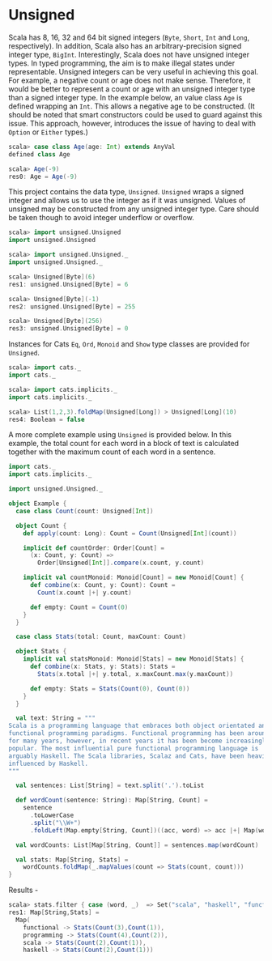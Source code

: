 # Unsigned

Scala has 8, 16, 32 and 64 bit signed integers (`Byte`, `Short`, `Int` and `Long`, respectively).
In addition, Scala also has an arbitrary-precision signed integer type, `BigInt`. Interestingly,
Scala does not have unsigned integer types. In typed programming, the aim is to make illegal
states under representable. Unsigned integers can be very useful in achieving this goal. For example,
a negative count or age does not make sense. Therefore, it would be better to represent a count or
age with an unsigned integer type than a signed integer type. In the example below, an value class
`Age` is defined wrapping an `Int`. This allows a negative age to be constructed. (It should be noted
that smart constructors could be used to guard against this issue. This approach, however, introduces
the issue of having to deal with `Option` or `Either` types.)

```scala
scala> case class Age(age: Int) extends AnyVal
defined class Age

scala> Age(-9)
res0: Age = Age(-9)
```

This project contains the data type, `Unsigned`. `Unsigned` wraps a signed integer and allows us
to use the integer as if it was unsigned. Values of unsigned may be constructed from any unsigned
integer type. Care should be taken though to avoid integer underflow or overflow.

```scala
scala> import unsigned.Unsigned
import unsigned.Unsigned

scala> import unsigned.Unsigned._
import unsigned.Unsigned._

scala> Unsigned[Byte](6)
res1: unsigned.Unsigned[Byte] = 6

scala> Unsigned[Byte](-1)
res2: unsigned.Unsigned[Byte] = 255

scala> Unsigned[Byte](256)
res3: unsigned.Unsigned[Byte] = 0
```

Instances for Cats `Eq`, `Ord`, `Monoid` and `Show` type classes are provided for `Unsigned`.

```scala
scala> import cats._
import cats._

scala> import cats.implicits._
import cats.implicits._

scala> List(1,2,3).foldMap(Unsigned[Long]) > Unsigned[Long](10)
res4: Boolean = false
```

A more complete example using `Unsigned` is provided below. In this example, the total count
for each word in a block of text is calculated together with the maximum count of each word
in a sentence.

```scala
import cats._
import cats.implicits._

import unsigned.Unsigned._

object Example {
  case class Count(count: Unsigned[Int])

  object Count {
    def apply(count: Long): Count = Count(Unsigned[Int](count))

    implicit def countOrder: Order[Count] =
      (x: Count, y: Count) =>
        Order[Unsigned[Int]].compare(x.count, y.count)

    implicit val countMonoid: Monoid[Count] = new Monoid[Count] {
      def combine(x: Count, y: Count): Count =
        Count(x.count |+| y.count)

      def empty: Count = Count(0)
    }
  }

  case class Stats(total: Count, maxCount: Count)

  object Stats {
    implicit val statsMonoid: Monoid[Stats] = new Monoid[Stats] {
      def combine(x: Stats, y: Stats): Stats =
        Stats(x.total |+| y.total, x.maxCount.max(y.maxCount))

      def empty: Stats = Stats(Count(0), Count(0))
    }
  }

  val text: String = """
Scala is a programming language that embraces both object orientated and
functional programming paradigms. Functional programming has been around
for many years, however, in recent years it has been become increasingly
popular. The most influential pure functional programming language is
arguably Haskell. The Scala libraries, Scalaz and Cats, have been heavily
influenced by Haskell.
"""

  val sentences: List[String] = text.split('.').toList

  def wordCount(sentence: String): Map[String, Count] =
    sentence
      .toLowerCase
      .split("\\W+")
      .foldLeft(Map.empty[String, Count])((acc, word) => acc |+| Map(word -> Count(1)))

  val wordCounts: List[Map[String, Count]] = sentences.map(wordCount)

  val stats: Map[String, Stats] =
    wordCounts.foldMap(_.mapValues(count => Stats(count, count)))
}
```

Results -

```scala
scala> stats.filter { case (word, _)  => Set("scala", "haskell", "functional", "programming")(word) }
res1: Map[String,Stats] =
  Map(
    functional -> Stats(Count(3),Count(1)),
    programming -> Stats(Count(4),Count(2)),
    scala -> Stats(Count(2),Count(1)),
    haskell -> Stats(Count(2),Count(1)))
```